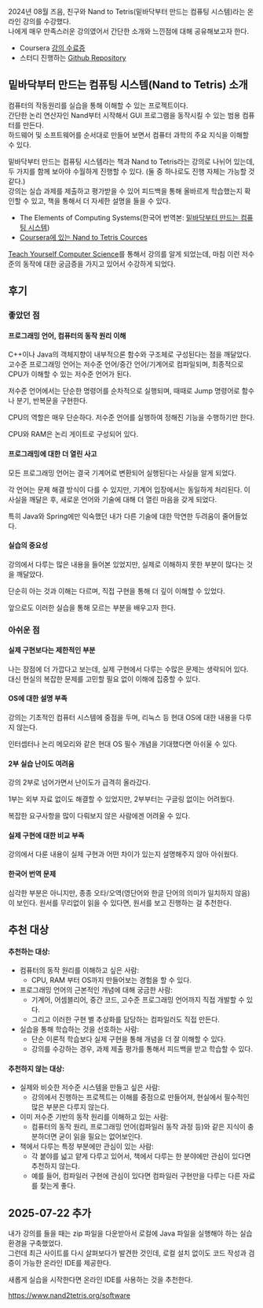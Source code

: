 2024년 08월 즈음, 친구와 Nand to Tetris(밑바닥부터 만드는 컴퓨팅 시스템)라는 온라인 강의를 수강했다.     
나에게 매우 만족스러운 강의였어서 간단한 소개와 느낀점에 대해 공유해보고자 한다.

- Coursera [강의 수료증](https://www.linkedin.com/in/%EC%8B%9C%EC%A4%80-%EC%96%91-31a91827b/details/certifications/)
- 스터디 진행하는 [Github Repository](https://github.com/chijoon-study/B-major-study/wiki/Nand2Tetris-%EC%96%91%EC%8B%9C%EC%A4%80)

## 밑바닥부터 만드는 컴퓨팅 시스템(Nand to Tetris) 소개

컴퓨터의 작동원리를 실습을 통해 이해할 수 있는 프로젝트이다.    
간단한 논리 연산자인 Nand부터 시작해서 GUI 프로그램을 동작시킬 수 있는 범용 컴퓨터를 만든다.    
하드웨어 및 소프트웨어를 순서대로 만들어 보면서 컴퓨터 과학의 주요 지식을 이해할 수 있다.

밑바닥부터 만드는 컴퓨팅 시스템라는 책과 Nand to Tetris라는 강의로 나뉘어 있는데, 두 가지를 함께 보아야 수월하게 진행할 수 있다. (둘 중 하나로도 진행 자체는 가능할 것 같다.)      
강의는 실습 과제를 제출하고 평가받을 수 있어 피드백을 통해 올바르게 학습했는지 확인할 수 있고, 책을 통해서 더 자세한 설명을 들을 수 있다.

- The Elements of Computing Systems(한국어 번역본: [밑바닥부터 만드는 컴퓨팅 시스템](https://product.kyobobook.co.kr/detail/S000201485097))
- [Coursera에 있는 Nand to Tetris Cources](https://www.coursera.org/courses?query=from%20nand%20to%20tetris)

[Teach Yourself Computer Science](https://teachyourselfcs.com/)를 통해서 강의를 알게 되었는데, 마침 이런 저수준의 동작에 대한 궁금증을 가지고 있어서 수강하게 되었다.

## 후기

### 좋았던 점

#### 프로그래밍 언어, 컴퓨터의 동작 원리 이해

C++이나 Java의 객체지향이 내부적으론 함수와 구조체로 구성된다는 점을 깨달았다.     
고수준 프로그래밍 언어는 저수준 언어/중간 언어/기계어로 컴파일되며, 최종적으로 CPU가 이해할 수 있는 저수준 언어가 된다.

저수준 언어에서는 단순한 명령어를 순차적으로 실행되며, 때때로 Jump 명령어로 함수나 분기, 반복문을 구현한다.

CPU의 역할은 매우 단순하다. 저수준 언어를 실행하여 정해진 기능을 수행하기만 한다.

CPU와 RAM은 논리 게이트로 구성되어 있다.

#### 프로그래밍에 대한 더 열린 사고

모든 프로그래밍 언어는 결국 기계어로 변환되어 실행된다는 사실을 알게 되었다.

각 언어는 문제 해결 방식이 다를 수 있지만, 기계어 입장에서는 동일하게 처리된다. 이 사실을 깨달은 후, 새로운 언어와 기술에 대해 더 열린 마음을 갖게 되었다.

특히 Java와 Spring에만 익숙했던 내가 다른 기술에 대한 막연한 두려움이 줄어들었다.

#### 실습의 중요성

강의에서 다루는 많은 내용을 들어본 있었지만, 실제로 이해하지 못한 부분이 많다는 것을 깨달았다.

단순히 아는 것과 이해는 다르며, 직접 구현을 통해 더 깊이 이해할 수 있었다.

앞으로도 이러한 실습을 통해 모르는 부분을 배우고자 한다.

### 아쉬운 점

#### 실제 구현보다는 제한적인 부분

나는 장점에 더 가깝다고 보는데, 실제 구현에서 다루는 수많은 문제는 생략되어 있다.    
대신 현실의 복잡한 문제를 고민할 필요 없이 이해에 집중할 수 있다.

#### OS에 대한 설명 부족

강의는 기초적인 컴퓨터 시스템에 중점을 두며, 리눅스 등 현대 OS에 대한 내용을 다루지 않는다.

인터셉터나 논리 메모리와 같은 현대 OS 필수 개념을 기대했다면 아쉬울 수 있다.

#### 2부 실습 난이도 여려움

강의 2부로 넘어가면서 난이도가 급격히 올라갔다.

1부는 외부 자료 없이도 해결할 수 있었지만, 2부부터는 구글링 없이는 어려웠다.

복잡한 요구사항을 많이 다뤄보지 않은 사람에겐 어려울 수 있다.

#### 실제 구현에 대한 비교 부족

강의에서 다룬 내용이 실제 구현과 어떤 차이가 있는지 설명해주지 않아 아쉬웠다.

#### 한국어 번역 문제

심각한 부분은 아니지만, 종종 오타/오역(영단어와 한글 단어의 의미가 일치하지 않음)이 보인다. 원서를 무리없이 읽을 수 있다면, 원서를 보고 진행하는 걸 추천한다.

## 추천 대상

#### 추천하는 대상:
- 컴퓨터의 동작 원리를 이해하고 싶은 사람:
    - CPU, RAM 부터 OS까지 만들어보는 경험을 할 수 있다.
- 프로그래밍 언어의 근본적인 개념에 대해 궁금한 사람:
    - 기계어, 어셈블리어, 중간 코드, 고수준 프로그래밍 언어까지 직접 개발할 수 있다.
    - 그리고 이러한 구현 별 추상화를 담당하는 컴파일러도 직접 만든다.
- 실습을 통해 학습하는 것을 선호하는 사람:
    - 단순 이론적 학습보다 실제 구현을 통해 개념을 더 잘 이해할 수 있다.
    - 강의를 수강하는 경우, 과제 제출 평가를 통해서 피드백을 받고 학습할 수 있다.

#### 추천하지 않는 대상:
- 실제와 비슷한 저수준 시스템을 만들고 싶은 사람:
    - 강의에서 진행하는 프로젝트는 이해를 중점으로 만들어져, 현실에서 필수적인 많은 부분은 다루지 않는다.
- 이미 저수준 기반의 동작 원리를 이해하고 있는 사람:
    - 컴퓨터의 동작 원리, 프로그래밍 언어(컴파일러 동작 과정 등)와 같은 지식이 충분하더면 굳이 읽을 필요는 없어보인다.
- 책에서 다루는 특정 부분에만 관심이 있는 사람:
    - 각 붙야를 넓고 얕게 다루고 있어서, 책에서 다루는 한 분야에만 관심이 있다면 추천하지 않는다.
    - 예를 들어, 컴파일러 구현에 관심이 있다면 컴파일러 구현만을 다루는 다른 자료를 찾는게 좋다.

## 2025-07-22 추가

내가 강의를 들을 때는 zip 파일을 다운받아서 로컬에 Java 파일을 실행해야 하는 실습 환경을 구축했었다.   
그런데 최근 사이트를 다시 살펴보다가 발견한 것인데, 로컬 설치 없이도 코드 작성과 검증이 가능한 온라인 IDE를 제공한다.

새롭게 실습을 시작한다면 온라인 IDE를 사용하는 것을 추천한다.

https://www.nand2tetris.org/software
